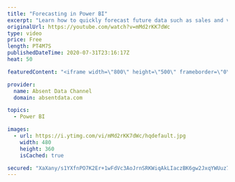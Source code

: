 ```yaml
---
title: "Forecasting in Power BI"
excerpt: "Learn how to quickly forecast future data such as sales and values with the analytics pane in Power BI."
originalUrl: https://youtube.com/watch?v=mMd2rKK7dWc
type: video
price: Free
length: PT4M7S
publishedDateTime: 2020-07-31T23:16:17Z
heat: 50

featuredContent: "<iframe width=\"800\" height=\"500\" frameborder=\"0\" src=\"https://www.youtube.com/embed/mMd2rKK7dWc\" allow=\"accelerometer; autoplay; encrypted-media; gyroscope; picture-in-picture\" allowfullscreen></iframe>"

provider:
  name: Absent Data Channel
  domain: absentdata.com

topics:
  - Power BI

images:
  - url: https://i.ytimg.com/vi/mMd2rKK7dWc/hqdefault.jpg
    width: 480
    height: 360
    isCached: true

secured: "XaXany/s1YXfnPO7K2Er+1wFdVc3AoJrnSRKWiqAkLIaczBK6gw2JxqYWUuz7HW5jGYPaSdFm4hfaMU5gHc4Usk7eeUyklmoesE7J31dXuG1D5cikkijm58cPTFZXVQc1jU4j3bvhhWWbndkuAR1x3jAVQWQxfCUyH78eoKwcQFQfrUPGtHyP62R7nIe35781UFizZB7Ncvj+cqnnecnF6aZJqWBMIZpssz1wrmjYugTWa7ZTe45Va94FpGWfgKmzbpo764FC7ImuK1pLTFZi9/SXSO0J/lZHA8c9/ZwsyGWHUX92Wuww7g89xXV3/V8sNsp+D+diqSoQJ0M2NxCHWdJrPFaqUsfh+PqSy5hOOIwnk+hzTevF9y1ADFjNHL05LYWEE7R7wNv+mwwNTcnbmIXhV0Q9OcCVCfy5dFNtAQ=;57MT80zJKEkiDpUr7x4wZw=="
---
```


